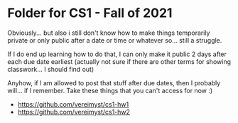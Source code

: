 # Folder for CS1 - Fall of 2021

Obviously... but also i still don't know how to make things temporarily private or only public after a date or time or whatever so... still a struggle.

If I do end up learning how to do that, I can only make it public 2 days after each due date earliest (actually not sure if there are other terms for showing classwork... I should find out)

Anyhow, if I am allowed to post that stuff after due dates, then I probably will... if I remember. Take these things that you can't access for now :)
 - https://github.com/vereimyst/cs1-hw1
 - https://github.com/vereimyst/cs1-hw2
